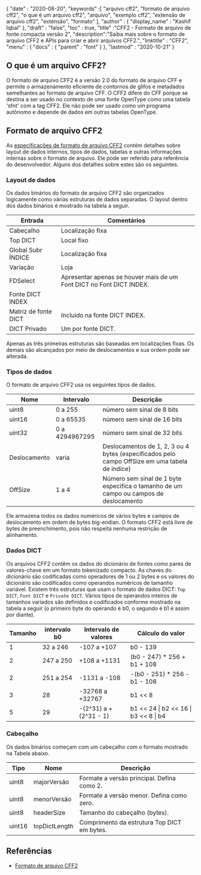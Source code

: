 {
  "date" : "2020-08-20",
  "keywords" :[ "arquivo cff2", "formato de arquivo cff2", "o que é um arquivo cff2", "arquivo", "exemplo cff2", "extensão de arquivo cff2", "extensão", "formato" ],
  "author" : {
    "display_name" : "Kashif Iqbal"
},
  "draft" : "false",
  "toc" : true,
  "title" :"CFF2 - Formato de arquivo de fonte compacta versão 2",
  "description":"Saiba mais sobre o formato de arquivo CFF2 e APIs para criar e abrir arquivos CFF2.",
  "linktitle" : "CFF2",
  "menu" : {
    "docs" : {
      "parent" : "font"
}
},
  "lastmod" : "2020-10-21"
}

## O que é um arquivo CFF2?

O formato de arquivo CFF2 é a versão 2.0 do formato de arquivo CFF e permite o armazenamento eficiente de contornos de glifos e metadados semelhantes ao formato de arquivo CFF. O CFF2 difere do CFF porque se destina a ser usado no contexto de uma fonte OpenType como uma tabela 'sfnt' com a tag CFF2. Ele não pode ser usado como um programa autônomo e depende de dados em outras tabelas OpenType.

## Formato de arquivo CFF2

As [especificações de formato de arquivo CFF2](https://learn.microsoft.com/en-us/typography/opentype/spec/cff2) contém detalhes sobre layout de dados internos, tipos de dados, tabelas e outras informações internas sobre o formato de arquivo. Ele pode ser referido para referência do desenvolvedor. Alguns dos detalhes sobre estes são os seguintes.

### Layout de dados

Os dados binários do formato de arquivo CFF2 são organizados logicamente como várias estruturas de dados separadas. O layout dentro dos dados binários é mostrado na tabela a seguir.

|Entrada |Comentários|
---|---|
|Cabeçalho |Localização fixa|
|Top DICT| Local fixo|
|Global Subr ÍNDICE| Localização fixa|
|Variação |Loja|
|FDSelect |Apresentar apenas se houver mais de um Font DICT no Font DICT INDEX.|
|Fonte DICT INDEX ||
|Matriz de fonte DICT| Incluído na fonte DICT INDEX.|
|DICT Privado| Um por fonte DICT.|

Apenas as três primeiras estruturas são baseadas em localizações fixas. Os demais são alcançados por meio de deslocamentos e sua ordem pode ser alterada.

### Tipos de dados

O formato de arquivo CFF2 usa os seguintes tipos de dados.

|Nome |Intervalo |Descrição|
---|---|---|
|uint8 |0 a 255 |número sem sinal de 8 bits|
|uint16 |0 a 65535| número sem sinal de 16 bits|
|uint32 |0 a 4294967295| número sem sinal de 32 bits|
|Deslocamento |varia| Deslocamentos de 1, 2, 3 ou 4 bytes (especificados pelo campo OffSize em uma tabela de índice)|
|OffSize |1 a 4| Número sem sinal de 1 byte especifica o tamanho de um campo ou campos de deslocamento|

Ele armazena todos os dados numéricos de vários bytes e campos de deslocamento em ordem de bytes big-endian. O formato CFF2 está livre de bytes de preenchimento, pois não respeita nenhuma restrição de alinhamento.

### Dados DICT

Os arquivos CFF2 contêm os dados do dicionário de fontes como pares de valores-chave em um formato tokenizado compacto. As chaves do dicionário são codificadas como operadores de 1 ou 2 bytes e os valores do dicionário são codificados como operandos numéricos de tamanho variável. Existem três estruturas que usam o formato de dados DICT: `Top DICT`, `Font DICT` e `Private DICT`. Vários tipos de operandos inteiros de tamanhos variados são definidos e codificados conforme mostrado na tabela a seguir (o primeiro byte do operando é b0, o segundo é b1 e assim por diante).

|Tamanho |intervalo b0 |Intervalo de valores |Cálculo do valor|
---|---|---|---|
|1 |32 a 246| -107 a +107 |b0 - 139|
|2 |247 a 250| +108 a +1131 |(b0 - 247) * 256 + b1 + 108|
|2 |251 a 254| -1131 a -108| -(b0 - 251) * 256 - b1 - 108|
|3 |28| -32768 a +32767| b1 << 8 | b2|
|5 |29| -(2^31) a +(2^31 - 1)| b1 << 24 \| b2 << 16 \| b3 << 8 \| b4|

### Cabeçalho

Os dados binários começam com um cabeçalho com o formato mostrado na Tabela abaixo.

|Tipo |Nome |Descrição|
---|---|---|
|uint8| majorVersão| Formate a versão principal. Defina como 2.|
|uint8| menorVersão| Formate a versão menor. Defina como zero.|
|uint8| headerSize| Tamanho do cabeçalho (bytes).|
|uint16| topDictLength| Comprimento da estrutura Top DICT em bytes.|

## Referências

* [Formato de arquivo CFF2](https://learn.microsoft.com/en-us/typography/opentype/spec/cff2)

